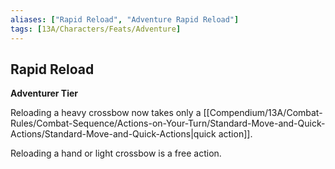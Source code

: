 ```yaml
---
aliases: ["Rapid Reload", "Adventure Rapid Reload"]
tags: [13A/Characters/Feats/Adventure]
---
```


## Rapid Reload

**Adventurer Tier**

Reloading a heavy crossbow now takes only a [[Compendium/13A/Combat-Rules/Combat-Sequence/Actions-on-Your-Turn/Standard-Move-and-Quick-Actions/Standard-Move-and-Quick-Actions|quick action]].

Reloading a hand or light crossbow is a free action.
